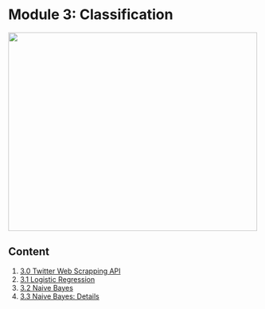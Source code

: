 # Module 3: Classification

<a href="https://drive.google.com/file/d/1r4SBY6Dm6xjFqLH12tFb-Bf7wbvoIN_C/view" target="_blank">
     <img src="http://www.deltanalytics.org/uploads/2/6/1/4/26140521/screen-shot-2019-01-05-at-4-48-15-pm_orig.png" width="500" height="400">
</a>


## Content

1. [3.0 Twitter Web Scrapping API](3_0_twitter_web_scraping.ipynb)
2. [3.1 Logistic Regression](3_1_logistic_regression.ipynb)
3. [3.2 Naive Bayes](3_2_naive_bayes.ipynb)
4. [3.3 Naive Bayes: Details](3_3_naive_bayes_detail.ipynb)